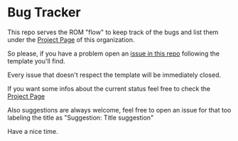 # Bug Tracker

This repo serves the ROM "flow" to keep track of the bugs and list them under the [Project Page](https://github.com/orgs/Descendant/projects/1) of this organization. 

So please, if you have a problem open an [issue in this repo](https://github.com/Descendant/bug_tracker/issues/new) following the template you'll find.

Every issue that doesn't respect the template will be immediately closed. 

If you want some infos about the current status feel free to check the [Project Page](https://github.com/orgs/Descendant/projects/1)


Also suggestions are always welcome, feel free to open an issue for that too labeling the title as "Suggestion: Title suggestion"

Have a nice time.
